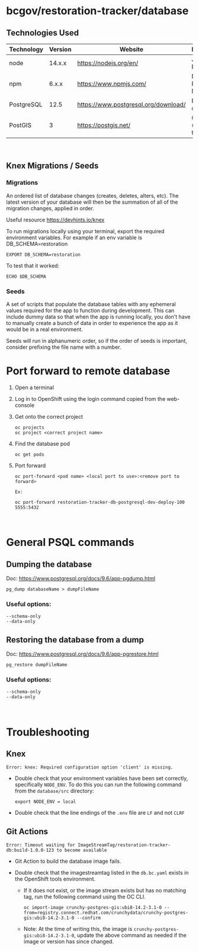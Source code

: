 # bcgov/restoration-tracker/database

## Technologies Used

| Technology | Version | Website                              | Description          |
| ---------- | ------- | ------------------------------------ | -------------------- |
| node       | 14.x.x  | https://nodejs.org/en/               | JavaScript Runtime   |
| npm        | 6.x.x   | https://www.npmjs.com/               | Node Package Manager |
| PostgreSQL | 12.5    | https://www.postgresql.org/download/ | PSQL database        |
| PostGIS    | 3       | https://postgis.net/                 | GIS (spatial) tools  |

<br />

## Knex Migrations / Seeds

### Migrations

An ordered list of database changes (creates, deletes, alters, etc). The latest version of your database will then be the summation of all of the migration changes, applied in order.

Useful resource https://devhints.io/knex

To run migrations locally using your terminal, export the required environment variables. For example if an env variable is DB_SCHEMA=restoration

```
EXPORT DB_SCHEMA=restoration
```

To test that it worked:

```
ECHO $DB_SCHEMA
```

### Seeds

A set of scripts that populate the database tables with any ephemeral values required for the app to function during development. This can include dummy data so that when the app is running locally, you don't have to manually create a bunch of data in order to experience the app as it would be in a real environment.

Seeds will run in alphanumeric order, so if the order of seeds is important, consider prefixing the file name with a number.

# Port forward to remote database

1. Open a terminal
2. Log in to OpenShift using the login command copied from the web-console
3. Get onto the correct project
   ```
   oc projects
   oc project <correct project name>
   ```
4. Find the database pod
   ```
   oc get pods
   ```
5. Port forward

   ```
   oc port-forward <pod name> <local port to use>:<remove port to forward>

   Ex:

   oc port-forward restoration-tracker-db-postgresql-dev-deploy-100 5555:5432
   ```

<br />

# General PSQL commands

## Dumping the database

Doc: https://www.postgresql.org/docs/9.6/app-pgdump.html

```
pg_dump databaseName > dumpFileName
```

### Useful options:

    --schema-only
    --data-only

## Restoring the database from a dump

Doc: https://www.postgresql.org/docs/9.6/app-pgrestore.html

```
pg_restore dumpFileName
```

### Useful options:

    --schema-only
    --data-only

<br />

# Troubleshooting

## Knex

`Error: knex: Required configuration option 'client' is missing.`

- Double check that your environment variables have been set correctly, specifically `NODE_ENV`. To do this you can run the following command from the `database/src` directory:

  ```
  export NODE_ENV = local
  ```

- Double check that the line endings of the `.env` file are `LF` and not `CLRF`

## Git Actions

`Error: Timeout waiting for ImageStreamTag/restoration-tracker-db:build-1.0.0-123 to become available`

- Git Action to build the database image fails.

- Double check that the imagestreamtag listed in the `db.bc.yaml` exists in the OpenShift tools environment.

  - If it does not exist, or the image stream exists but has no matching tag, run the following command using the OC CLI.

    ```
    oc import-image crunchy-postgres-gis:ubi8-14.2-3.1-0 --from=registry.connect.redhat.com/crunchydata/crunchy-postgres-gis:ubi8-14.2-3.1-0 --confirm
    ```

  - Note: At the time of writing this, the image is `crunchy-postgres-gis:ubi8-14.2-3.1-0`, update the above command as needed if the image or version has since changed.
